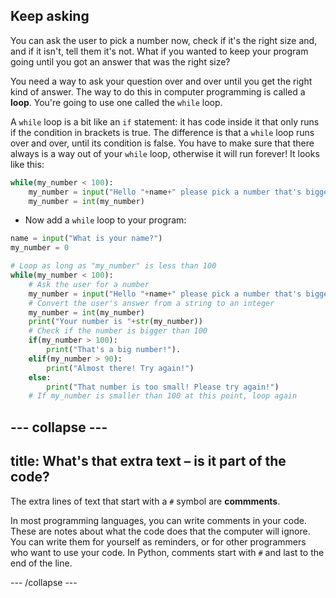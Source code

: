 ## Keep asking

You can ask the user to pick a number now, check if it's the right size and, and if it isn't, tell them it's not. What if you wanted to keep your program going until you got an answer that was the right size?
  
You need a way to ask your question over and over until you get the right kind of answer. The way to do this in computer programming is called a **loop**. You're going to use one called the `while` loop.

A `while` loop is a bit like an `if` statement: it has code inside it that only runs if the condition in brackets is true. The difference is that a `while` loop runs over and over, until its condition is false. You have to make sure that there always is a way out of your `while` loop, otherwise it will run forever! It looks like this:

```python
while(my_number < 100):
    my_number = input("Hello "+name+" please pick a number that's bigger than 100")
    my_number = int(my_number)
```

+ Now add a `while` loop to your program:

```python
name = input("What is your name?")
my_number = 0

# Loop as long as "my_number" is less than 100
while(my_number < 100):
    # Ask the user for a number
    my_number = input("Hello "+name+" please pick a number that's bigger than 100")
    # Convert the user's answer from a string to an integer
    my_number = int(my_number)
    print("Your number is "+str(my_number))
    # Check if the number is bigger than 100
    if(my_number > 100):
        print("That's a big number!").
    elif(my_number > 90):
        print("Almost there! Try again!")
    else:
        print("That number is too small! Please try again!")
    # If my_number is smaller than 100 at this point, loop again
```

--- collapse ---
---
title: What's that extra text – is it part of the code?
---

The extra lines of text that start with a `#` symbol are **commments**.

In most programming languages, you can write comments in your code. These are notes about what the code does that the computer will ignore. You can write them for yourself as reminders, or for other programmers who want to use your code. In Python, comments start with `#` and last to the end of the line.   

--- /collapse ---
